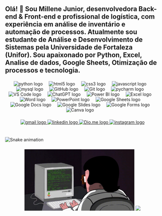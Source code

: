 <h2 align="left">Olá! 👋 Sou Millene Junior, desenvolvedora Back-end & Front-end e profissional de logística, com experiência em análise de inventário e automação de processos. Atualmente sou estudante de Análise e Desenvolvimento de Sistemas pela Universidade de Fortaleza (Unifor). Sou apaixonado por Python, Excel, Analise de dados, Google Sheets, Otimização de processos e tecnologia.</h2>

###


<div align="center">
  <img src="https://cdn.jsdelivr.net/gh/devicons/devicon/icons/python/python-original.svg" height="40" alt="python logo" />
  <img width="12" />
  <img src="https://cdn.jsdelivr.net/gh/devicons/devicon/icons/html5/html5-original.svg" height="40" alt="html5 logo" />
  <img width="12" />
  <img src="https://cdn.jsdelivr.net/gh/devicons/devicon/icons/css3/css3-original.svg" height="40" alt="css3 logo" />
  <img width="12" />
  <img src="https://cdn.jsdelivr.net/gh/devicons/devicon/icons/javascript/javascript-original.svg" height="40" alt="javascript logo" />
  <img width="12" />
  <img src="https://cdn.jsdelivr.net/gh/devicons/devicon/icons/mysql/mysql-original.svg" height="40" alt="mysql logo" />
  <img width="12" />
  <img src="https://img.icons8.com/?size=100&id=4MhUS4CzoLbx&format=png&color=000000" height="40" alt="GitHub logo" />
  <img width="12" />
  <img src="https://img.icons8.com/?size=100&id=20906&format=png&color=000000" height="40" alt="Git logo" />
  <img width="12" />
  <img src="https://cdn.jsdelivr.net/gh/devicons/devicon/icons/pycharm/pycharm-original.svg" height="40" alt="pycharm logo" />
  <img width="12" />
  <img src="https://img.icons8.com/?size=100&id=9OGIyU8hrxW5&format=png&color=000000" height="40" alt="VS Code logo" />
  <img width="12" />
  <img src="https://img.icons8.com/?size=100&id=FBO05Dys9QCg&format=png&color=000000" height="40" alt="ChatGPT logo" />
  <img width="12" />
  <img src="https://img.icons8.com/?size=100&id=Ny0t2MYrJ70p&format=png&color=000000" height="40" alt="Power BI logo" />
  <img width="12" />
  <img src="https://img.icons8.com/?size=100&id=117561&format=png&color=000000" height="40" alt="Excel logo" />
  <img width="12" />
  <img src="https://img.icons8.com/?size=100&id=117563&format=png&color=000000" height="40" alt="Word logo" />
  <img width="12" />
  <img src="https://img.icons8.com/?size=100&id=117557&format=png&color=000000" height="40" alt="PowerPoint logo" />
  <img width="12" />
  <img src="https://img.icons8.com/?size=100&id=qrAVeBIrsjod&format=png&color=000000" height="40" alt="Google Sheets logo" />
  <img width="12" />
  <img src="https://img.icons8.com/?size=100&id=v0YYnU84T2c4&format=png&color=000000" height="40" alt="Google Docs logo" />
  <img width="12" />
  <img src="https://img.icons8.com/?size=100&id=30462&format=png&color=000000" height="40" alt="Google Slides logo" />
  <img width="12" />
  <img src="https://img.icons8.com/?size=100&id=E4VmOrv6BZqd&format=png&color=000000" height="40" alt="Google Forms logo" />
  <img width="12" />
  <img src="https://img.icons8.com/?size=100&id=iWw83PVcBpLw&format=png&color=000000" height="40" alt="Canva logo" />
  <img width="12" />
</div>

###

<div align="center">
  <a href="mailto:contatomillenebrj@gmail.com" target="_blank">
    <img src="https://img.shields.io/static/v1?message=Gmail&logo=gmail&label=&color=D14836&logoColor=white&labelColor=&style=for-the-badge" height="35" alt="gmail logo"  />
  </a>
<a href="https://www.linkedin.com/in/millene-j%C3%BAnior-459b54121/" target="_blank">
    <img src="https://img.shields.io/static/v1?message=LinkedIn&logo=linkedin&label=&color=0077B5&logoColor=white&labelColor=&style=for-the-badge" height="35" alt="linkedin logo"  />
  </a>
<a href="https://www.dio.me/users/millenejsd" target="_blank">
    <img src="https://img.shields.io/static/v1?message=Dio.me&logo=dio.me&label=&color=#003c79&logoColor=black&labelColor=&style=for-the-badge" height="35" alt="Dio.me logo"  />
  </a>
  <a href="https://www.instagram.com/millenebrj/" target="_blank">
    <img src="https://img.shields.io/static/v1?message=Instagram&logo=instagram&label=&color=E4405F&logoColor=white&labelColor=&style=for-the-badge" height="35" alt="instagram logo"  />
  </a>
</div>

###

<br clear="both">

<img src="https://raw.githubusercontent.com/maurodesouza/maurodesouza/output/snake.svg" alt="Snake animation" />

###



###

<div align="center">
  <img height="200" src="https://raw.githubusercontent.com/OctopussyO/OctopussyO/master/programmer.gif"  />
  <img height="200" src="https://www.google.com/url?sa=i&url=https%3A%2F%2Fgifer.com%2Fpt%2F5y1U&psig=AOvVaw0ruRfNzzNvea_bU46v-ZjL&ust=1739422936699000&source=images&cd=vfe&opi=89978449&ved=0CBMQjRxqFwoTCPiU5cWtvYsDFQAAAAAdAAAAABAE"  />
</div>

###
